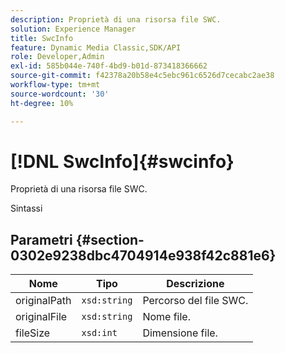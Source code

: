 ```yaml
---
description: Proprietà di una risorsa file SWC.
solution: Experience Manager
title: SwcInfo
feature: Dynamic Media Classic,SDK/API
role: Developer,Admin
exl-id: 585b044e-740f-4bd9-b01d-873418366662
source-git-commit: f42378a20b58e4c5ebc961c6526d7cecabc2ae38
workflow-type: tm+mt
source-wordcount: '30'
ht-degree: 10%

---
```


# [!DNL SwcInfo]{#swcinfo}

Proprietà di una risorsa file SWC.

Sintassi

## Parametri {#section-0302e9238dbc4704914e938f42c881e6}

| Nome | Tipo | Descrizione |
|---|---|---|
| originalPath | `xsd:string` | Percorso del file SWC. |
| originalFile | `xsd:string` | Nome file. |
| fileSize | `xsd:int` | Dimensione file. |

